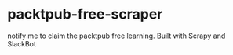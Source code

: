 # packtpub-free-scraper
notify me to claim the packtpub free learning. Built with Scrapy and SlackBot
